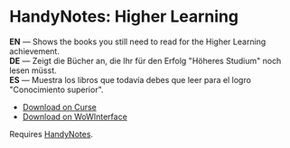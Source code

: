 HandyNotes: Higher Learning
==============================

**EN** — Shows the books you still need to read for the Higher Learning achievement.  
**DE** — Zeigt die Bücher an, die Ihr für den Erfolg "Höheres Studium" noch lesen müsst.  
**ES** — Muestra los libros que todavía debes que leer para el logro "Conocimiento superior".

* [Download on Curse](http://www.curse.com/addons/wow/handynotes-higher-learning/)
* [Download on WoWInterface](http://www.wowinterface.com/downloads/info23267-HandyNotes-HigherLearning.html)

Requires [HandyNotes](http://www.curse.com/addons/wow/handynotes/).
